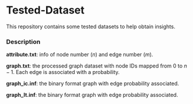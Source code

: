 # Tested-Dataset

This repository contains some tested datasets to help obtain insights.



### Description

**attribute.txt**: info of node number ($n$) and edge number ($m$).

**graph.txt**: the processed graph dataset with node IDs mapped from $0$ to $n-1$. Each edge is associated with a probability.

**graph_ic.inf**:  the binary format graph with edge probability associated.

**graph_lt.inf**:  the binary format graph with edge probability associated.

